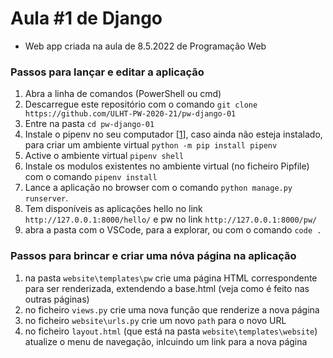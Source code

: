 # Aula #1 de Django
* Web app criada na aula de 8.5.2022 de Programação Web

### Passos para lançar e editar a aplicação
1. Abra a linha de comandos (PowerShell ou cmd)
1. Descarregue este repositório com o comando `git clone https://github.com/ULHT-PW-2020-21/pw-django-01` 
1. Entre na pasta  `cd pw-django-01`
1. Instale o pipenv no seu computador [[1](https://www.pythontutorial.net/python-basics/install-pipenv-windows/)], caso ainda não esteja instalado, para criar um ambiente virtual `python -m pip install pipenv`
1. Active o ambiente virtual `pipenv shell`
1. Instale os modulos existentes no ambiente virtual (no ficheiro Pipfile) com o comando  `pipenv install`
1. Lance a aplicação no browser com o comando `python manage.py runserver`. 
1. Tem disponíveis as aplicações hello no link `http://127.0.0.1:8000/hello/` e pw no link `http://127.0.0.1:8000/pw/` 
1. abra a pasta com o VSCode, para a explorar, ou com o comando `code .`

### Passos para brincar e criar uma nóva página na aplicação
1. na pasta `website\templates\pw` crie uma página HTML correspondente para ser renderizada, extendendo a base.html (veja como é feito nas outras páginas)
2. no ficheiro `views.py` crie uma nova função que renderize a nova página
3. no ficheiro `website\urls.py` crie um novo `path` para o novo URL
4. no ficheiro `layout.html` (que está na pasta `website\templates\website`) atualize o menu de navegação, inlcuindo um link para a nova página
